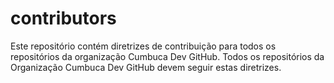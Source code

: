 # contributors

Este repositório contém diretrizes de contribuição para todos os repositórios da
organização Cumbuca Dev GitHub. Todos os repositórios da Organização Cumbuca Dev
GitHub devem seguir estas diretrizes.

